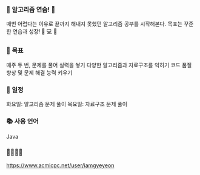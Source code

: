 ### 🐾 알고리즘 연습! 🚀
매번 어렵다는 이유로 끝까지 해내지 못했던 알고리즘 공부를 시작해본다. 목표는 꾸준한 연습과 성장! 🌱 💻 💪

### 🌟 목표
매주 두 번, 문제를 풀어 실력을 쌓기
다양한 알고리즘과 자료구조를 익히기
코드 품질 향상 및 문제 해결 능력 키우기

### 📅 일정
화요일: 알고리즘 문제 풀이
목요일: 자료구조 문제 풀이

### 📚 사용 언어
Java

### 🎉🎉🎉🎉
https://www.acmicpc.net/user/iamgyeyeon
